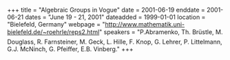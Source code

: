 +++
title = "Algebraic Groups in Vogue"
date = 2001-06-19
enddate = 2001-06-21
dates = "June 19 - 21, 2001"
dateadded = 1999-01-01
location = "Bielefeld, Germany"
webpage = "http://www.mathematik.uni-bielefeld.de/~roehrle/reps2.html"
speakers = "P.Abramenko, Th. Brüstle, M. Douglass, R. Farnsteiner, M. Geck, L. Hille, F. Knop, G. Lehrer, P. Littelmann, G.J. McNinch, G. Pfeiffer, E.B. Vinberg."
+++
